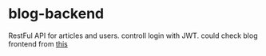 # blog-backend
  
RestFul API for articles and users. 
controll login with JWT. 
could check blog frontend from [this](https://github.com/LiDingYu0510/blog-frontend)
